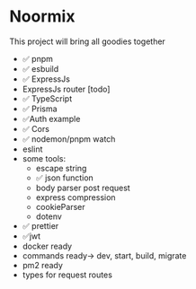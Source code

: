 # Noormix

This project will bring all goodies together

- ✅ pnpm
- ✅ esbuild
- ✅ ExpressJs
- ExpressJs router [todo]
- ✅ TypeScript
- ✅ Prisma
- ✅Auth example
- ✅ Cors
- ✅ nodemon/pnpm watch
- eslint
- some tools:
  - escape string
  - ✅ json function
  - body parser post request
  - express compression
  - cookieParser
  - dotenv
- ✅ prettier
- ✅jwt
- docker ready
- commands ready-> dev, start, build, migrate
- pm2 ready
- types for request routes
